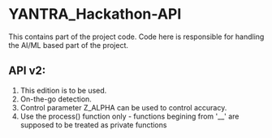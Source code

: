 # YANTRA_Hackathon-API
This contains part of the project code. Code here is responsible for handling the AI/ML based part of the project.

## API v2:
1. This edition is to be used.
2. On-the-go detection.
3. Control parameter Z_ALPHA can be used to control accuracy.
4. Use the process() function only - functions begining from '__' are supposed to be treated as private functions
